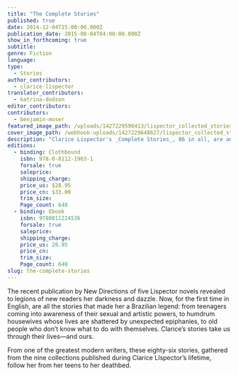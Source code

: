 ```yaml
---
title: "The Complete Stories"
published: true
date: 2014-12-04T15:00:00.000Z
publication_date: 2015-08-04T04:00:00.000Z
show_in_forthcoming: true
subtitle:
genre: Fiction
language:
type:
  - Stories
author_contributors:
  - clarice-lispector
translator_contributors:
  - katrina-dodson
editor_contributors:
contributors:
  - benjamin-moser
featured_image_path: /uploads/1427229590413/lispector_collected_stories_for_web.jpg
cover_image_path: /webhook-uploads/1427229648627/lispector_collected_stories_for_web.jpg
description: "Clarice Lispector's _Complete Stories_, 86 in all, are an epiphany, among the important books of this–or any–year. "
editions:
  - binding: Clothbound
    isbn: 978-0-8112-1963-1
    forsale: true
    saleprice:
    shipping_charge:
    price_us: $28.95
    price_cn: $33.00
    trim_size:
    Page_count: 640
  - binding: Ebook
    isbn: 9780811224536
    forsale: true
    saleprice:
    shipping_charge:
    price_us: 28.95
    price_cn:
    trim_size:
    Page_count: 640
slug: the-complete-stories
---
```


The recent publication by New Directions of five Lispector novels revealed to legions of new readers her darkness and dazzle. Now, for the first time in English, are all the stories that made her a Brazilian legend: from teenagers coming into awareness of their sexual and artistic powers, to humdrum housewives whose lives are shattered by unexpected epiphanies, to old people who don’t know what to do with themselves. Clarice’s stories take us through their lives—and ours.

From one of the greatest modern writers, these eighty-six stories, gathered from the nine collections published during Clarice LIspector’s lifetime, follow her from her teens to her deathbed.

